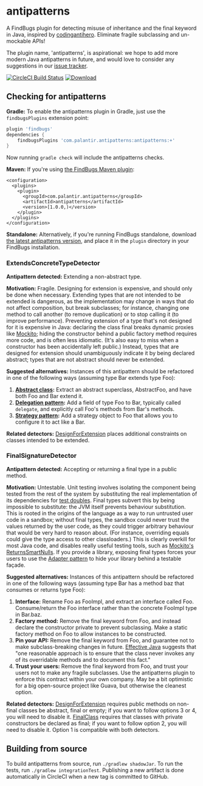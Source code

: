 # antipatterns

A FindBugs plugin for detecting misuse of inheritance and the final keyword in Java, inspired by [codingantihero]. Eliminate fragile subclassing and un-mockable APIs!

The plugin name, 'antipatterns', is aspirational: we hope to add more modern Java antipatterns in future, and would love to consider any suggestions in our [issue tracker].

[codingantihero]: https://codingantihero.wordpress.com/2016/02/08/antipattern-final-classes/
[issue tracker]: https://github.com/palantir/antipatterns/issues

[![CircleCI Build Status](https://circleci.com/gh/palantir/antipatterns.svg?style=svg&circle-token=198b658b598ace680a676ece564df2a0f0690d33)](https://circleci.com/gh/palantir/antipatterns)
[![Download](https://api.bintray.com/packages/palantir/releases/antipatterns/images/download.svg) ](https://bintray.com/palantir/releases/antipatterns/_latestVersion)

## Checking for antipatterns

**Gradle:** To enable the antipatterns plugin in Gradle, just use the `findbugsPlugins` extension point:

```gradle
plugin 'findbugs'
dependencies {
    findbugsPlugins 'com.palantir.antipatterns:antipatterns:+'
}
```

Now running `gradle check` will include the antipatterns checks.

**Maven:** If you're using [the FindBugs Maven plugin](http://gleclaire.github.io/findbugs-maven-plugin/usage.html#Using_Detectors_from_a_Repository):

```maven
<configuration>
  <plugins>
    <plugin>
      <groupId>com.palantir.antipatterns</groupId>
      <artifactId>antipatterns</artifactId>
      <version>[1.0.0,)</version>
    </plugin>
  </plugins>
</configuration>
```

**Standalone:** Alternatively, if you're running FindBugs standalone, download [the latest antipatterns version](https://bintray.com/palantir/releases/antipatterns/_latestVersion), and place it in the `plugin` directory in your FindBugs installation.

### ExtendsConcreteTypeDetector

**Antipattern detected:** Extending a non-abstract type.

**Motivation:** Fragile. Designing for extension is expensive, and should only be done when necessary. Extending types that are not intended to be extended is dangerous, as the implementation may change in ways that do not affect composition, but break subclasses; for instance, changing one method to call another (to remove duplication) or to stop calling it (to improve performance). Preventing extension of a type that's not designed for it is expensive in Java: declaring the class final breaks dynamic proxies like [Mockito]; hiding the constructor behind a public factory method requires more code, and is often less idiomatic. (It's also easy to miss when a constructor has been accidentally left public.) Instead, types that are designed for extension should unambiguously indicate it by being declared abstract; types that are not abstract should never be extended.

**Suggested alternatives:** Instances of this antipattern should be refactored in one of the following ways (assuming type Bar extends type Foo):

 1. **[Abstract class]:** Extract an abstract superclass, AbstractFoo, and have both Foo and Bar extend it.
 2. **[Delegation pattern]:** Add a field of type Foo to Bar, typically called `delegate`, and explicitly call Foo's methods from Bar's methods.
 3. **[Strategy pattern]:** Add a strategy object to Foo that allows you to configure it to act like a Bar.

[Mockito]: http://mockito.org/
[Abstract class]: https://en.wikipedia.org/wiki/Abstract_type
[Delegation pattern]: https://en.wikipedia.org/wiki/Delegation_pattern
[Strategy pattern]: https://en.wikipedia.org/wiki/Strategy_pattern

**Related detectors:** [DesignForExtension] places additional constraints on classes intended to be extended.

[DesignForExtension]: http://checkstyle.sourceforge.net/config_design.html#DesignForExtension

### FinalSignatureDetector

**Antipattern detected:** Accepting or returning a final type in a public method.

**Motivation:** Untestable. Unit testing involves isolating the component being tested from the rest of the system by substituting the real implementation of its dependencies for [test doubles]. Final types subvert this by being impossible to substitute: the JVM itself prevents behaviour substitution. This is rooted in the origins of the language as a way to run untrusted user code in a sandbox; without final types, the sandbox could never trust the values returned by the user code, as they could trigger arbitrary behaviour that would be very hard to reason about. (For instance, overriding equals could give the type access to other classloaders.) This is clearly overkill for most Java code, and disables really useful testing tools, such as [Mockito's ReturnsSmartNulls]. If you provide a library, exposing final types forces your users to use the [Adapter pattern] to hide your library behind a testable façade.

**Suggested alternatives:** Instances of this antipattern should be refactored in one of the following ways (assuming type Bar has a method baz that consumes or returns type Foo):

1. **Interface:** Rename Foo as FooImpl, and extract an interface called Foo. Consume/return the Foo interface rather than the concrete FooImpl type in Bar.baz.
2. **Factory method:** Remove the final keyword from Foo, and instead declare the constructor private to prevent subclassing. Make a static factory method on Foo to allow instances to be constructed.
3. **Pin your API:** Remove the final keyword from Foo, and guarantee not to make subclass-breaking changes in future. [Effective Java] suggests that "one reasonable approach is to ensure that the class never invokes any of its overridable methods and to document this fact."
4. **Trust your users:** Remove the final keyword from Foo, and trust your users not to make any fragile subclasses. Use the antipatterns plugin to enforce this contract within your own company. May be a bit optimistic for a big open-source project like Guava, but otherwise the cleanest option.

[test doubles]: https://nirajrules.wordpress.com/2011/08/27/dummy-vs-stub-vs-spy-vs-fake-vs-mock/
[Mockito's ReturnsSmartNulls]: http://site.mockito.org/mockito/docs/current/org/mockito/internal/stubbing/defaultanswers/ReturnsSmartNulls.html
[Adapter pattern]: https://en.wikipedia.org/wiki/Adapter_pattern
[Effective Java]: http://www.amazon.com/Effective-Java-Edition-Joshua-Bloch/dp/0321356683

**Related detectors:** [DesignForExtension] requires public methods on non-final classes be abstract, final or empty; if you want to follow options 3 or 4, you will need to disable it. [FinalClass] requires that classes with private constructors be declared as final; if you want to follow option 2, you will need to disable it. Option 1 is compatible with both detectors.

[FinalClass]: http://checkstyle.sourceforge.net/config_design.html#FinalClass

## Building from source

To build antipatterns from source, run `./gradlew shadowJar`. To run the tests, run `./gradlew integrationTest`. Publishing a new artifact is done automatically in CircleCI when a new tag is committed to GitHub.

